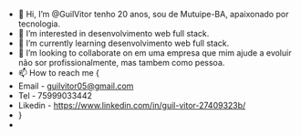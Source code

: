 - 👋 Hi, I’m @GuilVitor tenho 20 anos, sou de Mutuipe-BA, apaixonado por tecnologia.
- 👀 I’m interested in desenvolvimento web full stack.
- 🌱 I’m currently learning desenvolvimento web full stack.
- 💞️ I’m looking to collaborate on em uma empresa que mim ajude a evoluir não sor profissionalmente, mas tambem como pessoa.
- 📫 How to reach me {
-  Email - guilvitor05@gmail.com
-  Tel - 75999033442
-  Likedin - https://www.linkedin.com/in/guil-vitor-27409323b/
- }
- 

<!---
GuilVitor/GuilVitor is a ✨ special ✨ repository because its `README.md` (this file) appears on your GitHub profile.
You can click the Preview link to take a look at your changes.
--->
